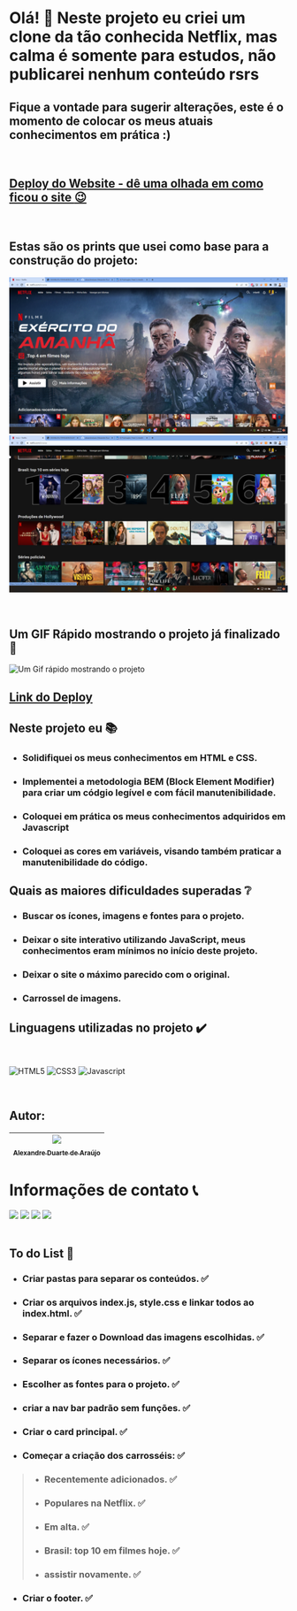 # Olá! :raising_hand: Neste projeto eu criei um clone da tão conhecida Netflix, mas calma é somente para estudos, não publicarei nenhum conteúdo rsrs

## Fique a vontade para sugerir alterações, este é o momento de colocar os meus atuais conhecimentos em prática :)
<br>

## [Deploy do Website - dê uma olhada em como ficou o site :wink: ](https://alexandreduara.github.io/netflix-clone/)
<br>

## Estas são os prints que usei como base para a construção do projeto:
![Este é um preview de como o projeto deverá ficar](./assets/img/design-esperado/print%201.png)
![Este é um preview de como o projeto deverá ficar](./assets/img/design-esperado/print%204.png)

<br>

## Um GIF Rápido mostrando o projeto já finalizado :space_invader:
![Um Gif rápido mostrando o projeto](./assets/img/InShot_20221211_214820289.gif)

## [Link do Deploy](https://alexandreduara.github.io/netflix-clone/)


## Neste projeto eu :books:
- ### Solidifiquei os meus conhecimentos em HTML e CSS.
- ### Implementei a metodologia BEM (Block Element Modifier) para criar um códgio legível e com fácil manutenibilidade.
- ### Coloquei em prática os meus conhecimentos adquiridos em Javascript
- ### Coloquei as cores em variáveis, visando também praticar a manutenibilidade do código.

## Quais as maiores dificuldades superadas :grey_question:

- ### Buscar os ícones, imagens e fontes para o projeto.
- ### Deixar o site interativo utilizando JavaScript, meus conhecimentos eram mínimos no início deste projeto.
- ### Deixar o site o máximo parecido com o original.
- ### Carrossel de imagens.



## Linguagens utilizadas no projeto ✔️
<br>

![HTML5](https://img.shields.io/badge/HTML5-E34F26?style=for-the-badge&logo=html5&logoColor=white)
![CSS3](https://img.shields.io/badge/CSS3-1572B6?style=for-the-badge&logo=css3&logoColor=white)
![Javascript](https://img.shields.io/badge/JavaScript-F7DF1E?style=for-the-badge&logo=javascript&logoColor=black)

<br>

## Autor:

| [<img src="https://avatars.githubusercontent.com/u/101659562?s=400&u=d4a3236540693ba18e4ce41f51fdb966c45ac3eb&v=4" width=115><br><sub>Alexandre Duarte de Araújo</sub>](https://github.com/alexandreduara) |
| :---: |

# Informações de contato :telephone_receiver:
<div>
    <a href="https://wa.me/5531995464145" target="_blank"><img src="https://img.shields.io/badge/WhatsApp-25D366?style=for-the-badge&logo=whatsapp&logoColor=white" target="_blank"></a> 
    <a href="https://www.linkedin.com/in/alexandreduara" target="_blank"><img src="https://img.shields.io/badge/-LinkedIn-%230077B5?style=for-the-badge&logo=linkedin&logoColor=white" target="_blank"></a> 
    <a href="https://t.me/alexandreduara" target="_blank"><img src="https://img.shields.io/badge/Telegram-2CA5E0?style=for-the-badge&logo=telegram&logoColor=white" target="_blank"></a> 
     <a href = "mailto:alexandreduara@gmail.com"><img src="https://img.shields.io/badge/-Gmail-%23333?style=for-the-badge&logo=gmail&logoColor=red" target="_blank"></a>
</div>

<br>

## To do List :ledger:
- ### Criar pastas para separar os conteúdos. :white_check_mark:
- ### Criar os arquivos index.js, style.css e linkar todos ao index.html. :white_check_mark:
- ### Separar e fazer o Download das imagens escolhidas. :white_check_mark:
- ### Separar os ícones necessários. :white_check_mark:
- ### Escolher as fontes para o projeto. :white_check_mark:
- ### criar a nav bar padrão sem funções. :white_check_mark:
- ### Criar o card principal. :white_check_mark:
- ### Começar a criação dos carrosséis: :white_check_mark:
> - ### Recentemente adicionados. :white_check_mark:
> - ### Populares na Netflix. :white_check_mark:
> - ### Em alta. :white_check_mark:
> - ### Brasil: top 10 em filmes hoje. :white_check_mark:
> - ### assistir novamente. :white_check_mark:
- ### Criar o footer. :white_check_mark:

